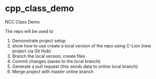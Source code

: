 # cpp_class_demo
NCC Class Demo

The repo will be used to

1) Demonstrate project setup
2) show how to use create a local version of the repo using C-Lion (new project via Git Hub)
3) Branch the local version, create files 
4) Commit changes (saves to the local branch)
5) Generate a pull request (this sends data to online local branch)
6) Merge project with master online branch
